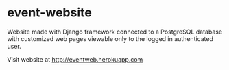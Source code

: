 # event-website

Website made with Django framework connected to a PostgreSQL database with customized web pages viewable only to the logged in authenticated user.

Visit website at http://eventweb.herokuapp.com
